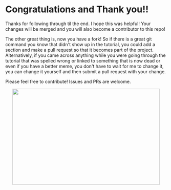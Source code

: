 # Congratulations and Thank you!!

Thanks for following through til the end. I hope this was helpful!
Your changes will be merged and you will also become a contributor to this
repo!

The other great thing is, now you have a fork! So if there is a great git
command you know that didn't show up in the tutorial, you could add a section
and make a pull request so that it becomes part of the project. Alternatively, if you came across anything
while you were going through the tutorial
that was spelled wrong or linked to something that is now dead or even if you
have a better meme, you don't have to wait for me to change it, you can change it yourself and then
submit a pull request with your change.

Please feel free to contribute! Issues and PRs are welcome.

<p align="center">
  <img width="460" height="300" src="https://media.giphy.com/media/1PMVNNKVIL8Ig/giphy.gif">
</p>
